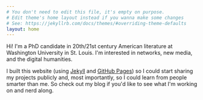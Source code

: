 ```yaml
---
# You don't need to edit this file, it's empty on purpose.
# Edit theme's home layout instead if you wanna make some changes
# See: https://jekyllrb.com/docs/themes/#overriding-theme-defaults
layout: home
---
```

Hi! I'm a PhD candidate in 20th/21st century American literature at Washington University in St. Louis. I'm interested in networks, new media, and the digital humanities.

I built this website (using [Jekyll](https://jekyllrb.com/ "yeah Jekyll rules") and [GitHub Pages](https://pages.github.com/ "also lovely")) so I could start sharing my projects publicly and, most importantly, so I could learn from people smarter than me. So check out my blog if you'd like to see what I'm working on and nerd along.